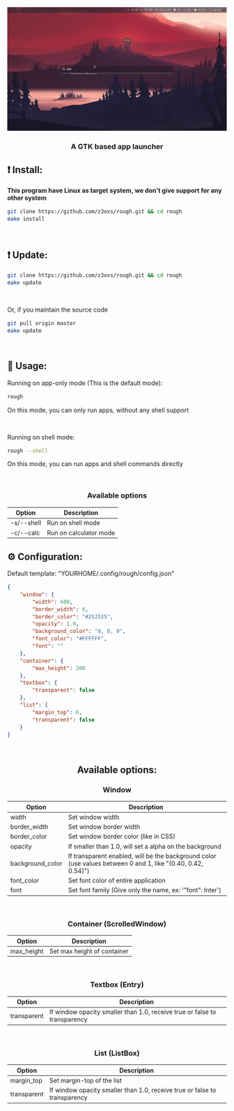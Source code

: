 <div align="center">
    <img src="./assets/showcase.gif" />
    <h3>A GTK based app launcher</h3>
</div>

## ❗️ Install:

**This program have Linux as target system, we don't give support for any other system**

```bash
git clone https://github.com/z3oxs/rough.git && cd rough
make install
```

&nbsp;

## ❗️ Update:
```bash
git clone https://github.com/z3oxs/rough.git && cd rough
make update
```

&nbsp;

Or, if you maintain the source code
```bash
git pull origin master
make update
```

&nbsp;
## 🚀 Usage:
Running on app-only mode (This is the default mode):
```bash
rough
```

On this mode, you can only run apps, without any shell support

&nbsp;

Running on shell mode:
```bash
rough --shell
```

On this mode, you can run apps and shell commands directly

&nbsp;
<div align="center">

### Available options
| Option | Description |
|--------|-------------|
| -s/--shell | Run on shell mode |
| -c/--calc  | Run on calculator mode |

</div>

## ⚙️ Configuration:

Default template: "YOURHOME/.config/rough/config.json"
```json
{
    "window": {
        "width": 600,
        "border_width": 6,
        "border_color": "#252525",
        "opacity": 1.0,
        "background_color": "0, 0, 0",
        "font_color": "#FFFFFF",
        "font": ""
    },
    "container": {
        "max_height": 200
    },
    "textbox": {
        "transparent": false
    },
    "list": {
        "margin_top": 6,
        "transparent": false
    }
}
```

&nbsp;
<div align="center">

## Available options:
### Window
| Option | Description |
|--------|-------------|
| width | Set window width |
| border_width | Set window border width |
| border_color | Set window border color (like in CSS) |
| opacity | If smaller than 1.0, will set a alpha on the background |
| background_color | If transparent enabled, will be the background color (use values between 0 and 1, like "(0.40, 0.42, 0.54)") |
| font_color | Set font color of entire application |
| font | Set font family (Give only the name, ex: '"font": Inter') |

&nbsp;

### Container (ScrolledWindow)
| Option | Description |
|--------|-------------|
| max_height | Set max height of container |

&nbsp;

### Textbox (Entry)
| Option | Description |
|--------|-------------|
| transparent | If window opacity smaller than 1.0, receive true or false to transparency |

&nbsp;

### List (ListBox)
| Option | Description |
|--------|-------------|
| margin_top | Set margin-top of the list |
| transparent | If window opacity smaller than 1.0, receive true or false to transparency |

</div>
